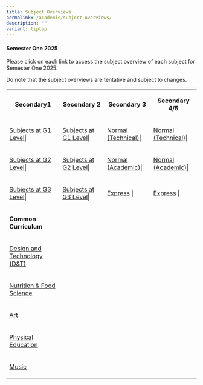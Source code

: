 ```yaml
---
title: Subject Overviews
permalink: /academic/subject-overviews/
description: ""
variant: tiptap
---
```

<h4><strong>Semester One 2025</strong></h4>
<p>Please click on each link to access the subject overview of each subject
for Semester One 2025.</p>
<p>Do note that the subject overviews are tentative and subject to changes.</p>
<table style="minWidth: 100px">
<colgroup>
<col>
<col>
<col>
<col>
</colgroup>
<tbody>
<tr>
<th rowspan="1" colspan="1">
<p><strong>Secondary1</strong>
</p>
</th>
<th rowspan="1" colspan="1">
<p><strong>Secondary 2</strong>
</p>
</th>
<th rowspan="1" colspan="1">
<p><strong>Secondary 3</strong>
</p>
</th>
<th rowspan="1" colspan="1">
<p><strong>Secondary 4/5</strong>
</p>
</th>
</tr>
<tr>
<td rowspan="1" colspan="1">
<p><a href="https://drive.google.com/drive/folders/1M5QzYU8k4L8AJhDGpjTdhch-TBRWodjw?usp=sharing" rel="noopener noreferrer nofollow" target="_blank">Subjects at G1 Level</a>|</p>
</td>
<td rowspan="1" colspan="1">
<p><a href="https://drive.google.com/drive/folders/1CbkOF-t-JkZwDSVdZB_UTrAFd-a0XoNz?usp=sharing" rel="noopener noreferrer nofollow" target="_blank">Subjects at G1 Level</a>|</p>
</td>
<td rowspan="1" colspan="1">
<p><a href="https://drive.google.com/drive/folders/14J_fdNnnHiplhxSX5WuFc0iCs9KdVeS7?usp=sharing" rel="noopener noreferrer nofollow" target="_blank">Normal (Technical)</a>|</p>
</td>
<td rowspan="1" colspan="1">
<p><a href="https://drive.google.com/drive/folders/1POL1wXk3bdRHMHxFmgBZjp6fQCTVmYnz?usp=sharing" rel="noopener noreferrer nofollow" target="_blank">Normal (Technical)</a>|</p>
</td>
</tr>
<tr>
<td rowspan="1" colspan="1">
<p><a href="https://drive.google.com/drive/folders/1cnotD845CsaW55muUpnnmuTwKKUrl4ua?usp=sharing" rel="noopener noreferrer nofollow" target="_blank">Subjects at G2 Level</a>|</p>
</td>
<td rowspan="1" colspan="1">
<p><a href="https://drive.google.com/drive/folders/18NNDGkrSj_JfYRGyKXdBRzcvSU6mmQ1E?usp=sharing" rel="noopener noreferrer nofollow" target="_blank">Subjects at G2 Level</a>|</p>
</td>
<td rowspan="1" colspan="1">
<p><a href="https://drive.google.com/drive/folders/1JtkQVVOx1QCd3rzycb3X5FTNw3QtJXpX?usp=sharing" rel="noopener noreferrer nofollow" target="_blank">Normal (Academic)</a>|</p>
</td>
<td rowspan="1" colspan="1">
<p><a href="https://drive.google.com/drive/folders/1oSAX-eSkyGSkOLKN4uPn5B8XFMLIi3M9?usp=sharing" rel="noopener noreferrer nofollow" target="_blank">Normal (Academic)</a>|</p>
</td>
</tr>
<tr>
<td rowspan="1" colspan="1">
<p><a href="https://drive.google.com/drive/folders/1L1ruBF6HrCls1yFRr5psLQjUXggNBZDI?usp=sharing" rel="noopener noreferrer nofollow" target="_blank">Subjects at G3 Level</a>|</p>
</td>
<td rowspan="1" colspan="1">
<p><a href="https://drive.google.com/drive/folders/1igvxsgzl-1rt0Fa0vajyID14ABd6Ix9u?usp=sharing" rel="noopener noreferrer nofollow" target="_blank">Subjects at G3 Level</a>|</p>
</td>
<td rowspan="1" colspan="1">
<p><a href="https://drive.google.com/drive/folders/13Lt8ZdLXL7VZDeHks3jeY3Fw9XSUT4K5?usp=sharing" rel="noopener noreferrer nofollow" target="_blank">Express</a> |</p>
</td>
<td rowspan="1" colspan="1">
<p><a href="https://drive.google.com/drive/folders/1TldHG3rcQMiwVq8cPbWFk3WoBsV3GMfW?usp=sharing" rel="noopener noreferrer nofollow" target="_blank">Express</a> |</p>
</td>
</tr>
<tr>
<td rowspan="1" colspan="1">
<p><strong>Common Curriculum</strong>
</p>
</td>
<td rowspan="1" colspan="1">
<p></p>
</td>
<td rowspan="1" colspan="1">
<p></p>
</td>
<td rowspan="1" colspan="1">
<p></p>
</td>
</tr>
<tr>
<td rowspan="1" colspan="1">
<p><a href="https://drive.google.com/drive/folders/1LGfNXm_QQdsm6NMSyrkK3x5MMWtTvnO5?usp=sharing" rel="noopener noreferrer nofollow" target="_blank">Design and Technology (D&amp;T)</a>
</p>
</td>
<td rowspan="1" colspan="1">
<p></p>
</td>
<td rowspan="1" colspan="1">
<p></p>
</td>
<td rowspan="1" colspan="1">
<p></p>
</td>
</tr>
<tr>
<td rowspan="1" colspan="1">
<p><a href="https://drive.google.com/drive/folders/1ZsVfRmjvu2xSoOHkXZozByscJpNReAE6?usp=sharing" rel="noopener noreferrer nofollow" target="_blank">Nutrition &amp; Food Science</a>
</p>
</td>
<td rowspan="1" colspan="1">
<p></p>
</td>
<td rowspan="1" colspan="1">
<p></p>
</td>
<td rowspan="1" colspan="1">
<p></p>
</td>
</tr>
<tr>
<td rowspan="1" colspan="1">
<p><a href="https://drive.google.com/drive/folders/1egCScIm_pW69nKm1p7U5ToEEt1JKPt-Q?usp=sharing" rel="noopener noreferrer nofollow" target="_blank">Art</a>
</p>
</td>
<td rowspan="1" colspan="1">
<p></p>
</td>
<td rowspan="1" colspan="1">
<p></p>
</td>
<td rowspan="1" colspan="1">
<p></p>
</td>
</tr>
<tr>
<td rowspan="1" colspan="1">
<p><a href="https://drive.google.com/drive/folders/1l5JH1j_HGjiUo08Mqf9lY5DbZWPjOXOW?usp=sharing" rel="noopener noreferrer nofollow" target="_blank">Physical Education</a>
</p>
</td>
<td rowspan="1" colspan="1">
<p></p>
</td>
<td rowspan="1" colspan="1">
<p></p>
</td>
<td rowspan="1" colspan="1">
<p></p>
</td>
</tr>
<tr>
<td rowspan="1" colspan="1">
<p><a href="https://drive.google.com/drive/folders/17lwpTdDtEtpgr6luKilV8FdMxcIpH2Ha?usp=sharing" rel="noopener noreferrer nofollow" target="_blank">Music</a>
</p>
</td>
<td rowspan="1" colspan="1">
<p></p>
</td>
<td rowspan="1" colspan="1">
<p></p>
</td>
<td rowspan="1" colspan="1">
<p></p>
</td>
</tr>
</tbody>
</table>
<p></p>